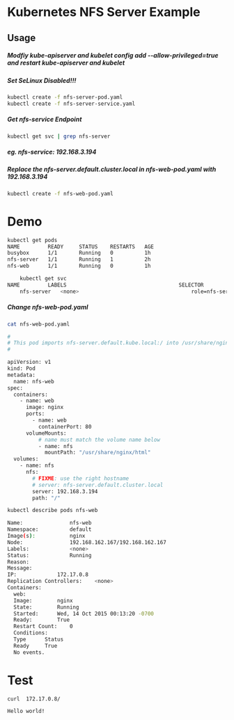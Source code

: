 Kubernetes NFS Server Example
================

Usage
----
##### Modfiy kube-apiserver and kubelet config add --allow-privileged=true and restart kube-apiserver and kubelet

##### Set SeLinux Disabled!!!

```bash
kubectl create -f nfs-server-pod.yaml
kubectl create -f nfs-server-service.yaml

```

##### Get nfs-service Endpoint
```bash
kubectl get svc | grep nfs-server

```
##### eg. nfs-service: 192.168.3.194
##### Replace the nfs-server.default.cluster.local in nfs-web-pod.yaml with 192.168.3.194

```bash
kubectl create -f nfs-web-pod.yaml

```

Demo
====================
```bash
kubectl get pods
NAME         READY     STATUS    RESTARTS   AGE
busybox      1/1       Running   0          1h
nfs-server   1/1       Running   1          2h
nfs-web      1/1       Running   0          1h

```

```bash
	kubectl get svc
NAME         LABELS                                    SELECTOR          IP(S)           PORT(S)
	nfs-server   <none>                                    role=nfs-server   192.168.3.194   2049/TCP
```

##### Change nfs-web-pod.yaml
```bash
cat nfs-web-pod.yaml

#
# This pod imports nfs-server.default.kube.local:/ into /usr/share/nginx/html
#

apiVersion: v1
kind: Pod
metadata:
  name: nfs-web
spec:
  containers:
    - name: web
      image: nginx
      ports:
        - name: web
          containerPort: 80
      volumeMounts:
          # name must match the volume name below
          - name: nfs
            mountPath: "/usr/share/nginx/html"
  volumes:
    - name: nfs
      nfs:
        # FIXME: use the right hostname
        # server: nfs-server.default.cluster.local
        server: 192.168.3.194
        path: "/"

```

```bash
kubectl describe pods nfs-web

Name:				nfs-web
Namespace:			default
Image(s):			nginx
Node:				192.168.162.167/192.168.162.167
Labels:				<none>
Status:				Running
Reason:				
Message:			
IP:				172.17.0.8
Replication Controllers:	<none>
Containers:
  web:
  Image:		nginx
  State:		Running
  Started:		Wed, 14 Oct 2015 00:13:20 -0700
  Ready:		True
  Restart Count:	0
  Conditions:
  Type		Status
  Ready 	True 
  No events.
```


Test
=============================

```bash
curl  172.17.0.8/

Hello world!
```
